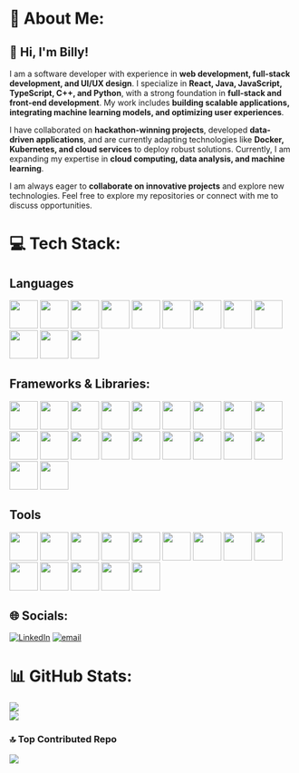 # 💫 About Me:
## 👋 Hi, I'm Billy!  

I am a software developer with experience in **web development, full-stack development, and UI/UX design**. I specialize in **React, Java, JavaScript, TypeScript, C++, and Python**, with a strong foundation in **full-stack and front-end development**. My work includes **building scalable applications, integrating machine learning models, and optimizing user experiences**.  

I have collaborated on **hackathon-winning projects**, developed **data-driven applications**, and are currently adapting technologies like **Docker, Kubernetes, and cloud services** to deploy robust solutions. Currently, I am expanding my expertise in **cloud computing, data analysis, and machine learning**.  

I am always eager to **collaborate on innovative projects** and explore new technologies. Feel free to explore my repositories or connect with me to discuss opportunities.  


# 💻 Tech Stack:
## Languages
<p align="left">
  <img src="https://cdn.jsdelivr.net/gh/devicons/devicon@latest/icons/python/python-original.svg" width="50" height="50" />
  <img src="https://cdn.jsdelivr.net/gh/devicons/devicon@latest/icons/javascript/javascript-original.svg" width="50" height="50" />
  <img src="https://cdn.jsdelivr.net/gh/devicons/devicon@latest/icons/typescript/typescript-original.svg" width="50" height="50" />
  <img src="https://cdn.jsdelivr.net/gh/devicons/devicon@latest/icons/java/java-original.svg" width="50" height="50" />
  <img src="https://cdn.jsdelivr.net/gh/devicons/devicon@latest/icons/kotlin/kotlin-original.svg" width="50" height="50" />
  <img src="https://cdn.jsdelivr.net/gh/devicons/devicon@latest/icons/cplusplus/cplusplus-original.svg" width="50" height="50" />
  <img src="https://cdn.jsdelivr.net/gh/devicons/devicon@latest/icons/c/c-original.svg" width="50" height="50" />
<!--   <img src="https://cdn.jsdelivr.net/gh/devicons/devicon@latest/icons/csharp/csharp-original.svg" width="50" height="50" /> -->
  <img src="https://cdn.jsdelivr.net/gh/devicons/devicon@latest/icons/r/r-original.svg" width="50" height="50" />
<!--   <img src="https://cdn.jsdelivr.net/gh/devicons/devicon@latest/icons/dart/dart-original.svg" width="50" height="50" /> -->
  <img src="https://cdn.jsdelivr.net/gh/devicons/devicon@latest/icons/html5/html5-original.svg" width="50" height="50" />
  <img src="https://cdn.jsdelivr.net/gh/devicons/devicon@latest/icons/css3/css3-original.svg" width="50" height="50" />
  <img src="https://cdn.jsdelivr.net/gh/devicons/devicon@latest/icons/mysql/mysql-original-wordmark.svg" width="50" height="50" />
  <img src="https://cdn.jsdelivr.net/gh/devicons/devicon@latest/icons/bash/bash-original.svg" width="50" height="50" />
</p>

## Frameworks & Libraries:
<p align="left">
  <img src="https://cdn.jsdelivr.net/gh/devicons/devicon@latest/icons/react/react-original.svg" width="50" height="50" />
  <img src="https://cdn.jsdelivr.net/gh/devicons/devicon@latest/icons/astro/astro-original.svg" width="50" height="50" />
<!--   <img src="https://cdn.jsdelivr.net/gh/devicons/devicon@latest/icons/vuejs/vuejs-original.svg" width="50" height="50" />-->
  <img src="https://cdn.jsdelivr.net/gh/devicons/devicon@latest/icons/vitejs/vitejs-original.svg" width="50" height="50" />
  <img src="https://cdn.jsdelivr.net/gh/devicons/devicon@latest/icons/tailwindcss/tailwindcss-original.svg" width="50" height="50" />
  <img src="https://cdn.jsdelivr.net/gh/devicons/devicon@latest/icons/nodejs/nodejs-original-wordmark.svg" width="50" height="50" />
  <img src="https://cdn.jsdelivr.net/gh/devicons/devicon@latest/icons/flask/flask-original.svg" width="50" height="50" />
  <img src="https://cdn.jsdelivr.net/gh/devicons/devicon@latest/icons/fastapi/fastapi-original.svg" width="50" height="50" />
  <img src="https://cdn.jsdelivr.net/gh/devicons/devicon@latest/icons/express/express-original.svg" width="50" height="50" />
  <img src="https://cdn.jsdelivr.net/gh/devicons/devicon@latest/icons/threejs/threejs-original.svg" width="50" height="50" />
<!--   <img src="https://cdn.jsdelivr.net/gh/devicons/devicon@latest/icons/webpack/webpack-original.svg" width="50" height="50" /> -->
  <img src="https://cdn.jsdelivr.net/gh/devicons/devicon@latest/icons/mocha/mocha-original.svg" width="50" height="50" />
  <img src="https://cdn.jsdelivr.net/gh/devicons/devicon@latest/icons/axios/axios-plain.svg" width="50" height="50" />
  <img src="https://cdn.jsdelivr.net/gh/devicons/devicon@latest/icons/jupyter/jupyter-original.svg" width="50" height="50" />
  <img src="https://cdn.jsdelivr.net/gh/devicons/devicon@latest/icons/pytest/pytest-original.svg" width="50" height="50" />
  <img src="https://cdn.jsdelivr.net/gh/devicons/devicon@latest/icons/junit/junit-original.svg" width="50" height="50" />
  <img src="https://cdn.jsdelivr.net/gh/devicons/devicon@latest/icons/pandas/pandas-original.svg" width="50" height="50" />
  <img src="https://cdn.jsdelivr.net/gh/devicons/devicon@latest/icons/numpy/numpy-original.svg" width="50" height="50" />
  <img src="https://cdn.jsdelivr.net/gh/devicons/devicon@latest/icons/matplotlib/matplotlib-original.svg" width="50" height="50" />
  <img src="https://cdn.jsdelivr.net/gh/devicons/devicon@latest/icons/opencv/opencv-original.svg" width="50" height="50" />
  <img src="https://cdn.jsdelivr.net/gh/devicons/devicon@latest/icons/scikitlearn/scikitlearn-original.svg" width="50" height="50" />
  <img src="https://cdn.jsdelivr.net/gh/devicons/devicon@latest/icons/yarn/yarn-original.svg" width="50" height="50" />
</p>

## Tools
<p>
  <img src="https://cdn.jsdelivr.net/gh/devicons/devicon@latest/icons/git/git-original.svg" width="50" height="50" />
  <img src="https://cdn.jsdelivr.net/gh/devicons/devicon@latest/icons/github/github-original.svg" width="50" height="50" />
  <img src="https://cdn.jsdelivr.net/gh/devicons/devicon@latest/icons/sqlite/sqlite-original.svg" width="50" height="50" />
  <img src="https://cdn.jsdelivr.net/gh/devicons/devicon@latest/icons/mysql/mysql-original.svg" width="50" height="50" />
<!--   <img src="https://cdn.jsdelivr.net/gh/devicons/devicon@latest/icons/gitlab/gitlab-original.svg" width="50" height="50" /> -->
  <img src="https://github.com/user-attachments/assets/e395eb41-b431-4f27-a371-adcb409e974b" width="50" height="50">
  <img src="https://cdn.jsdelivr.net/gh/devicons/devicon@latest/icons/androidstudio/androidstudio-original.svg" width="50" height="50" />
  <img src="https://cdn.jsdelivr.net/gh/devicons/devicon@latest/icons/vercel/vercel-original.svg" width="50" height="50" />
  <img src="https://cdn.jsdelivr.net/gh/devicons/devicon@latest/icons/postman/postman-original.svg" width="50" height="50" />
  <img src="https://github.com/user-attachments/assets/c5b16059-4bdd-403f-bcaf-e7b0e777790e" width="50" height="50" />
  <img src="https://cdn.jsdelivr.net/gh/devicons/devicon@latest/icons/unrealengine/unrealengine-original.svg" width="50" height="50" />
  <img src="https://cdn.jsdelivr.net/gh/devicons/devicon@latest/icons//trello/trello-original.svg" width="50" height="50" />
  <img src="https://cdn.jsdelivr.net/gh/devicons/devicon@latest/icons/figma/figma-original.svg" width="50" height="50" />
  <img src="https://github.com/user-attachments/assets/665a81ee-e8b2-43ff-88c1-8326ce985121" width="50" height="50" />
  <img src="https://cdn.jsdelivr.net/gh/devicons/devicon@latest/icons/blender/blender-original.svg" width="50" height="50" />
</p>


## 🌐 Socials:
[![LinkedIn](https://img.shields.io/badge/LinkedIn-%230077B5.svg?logo=linkedin&logoColor=white)](https://linkedin.com/in/bill-wxng) [![email](https://img.shields.io/badge/Email-D14836?logo=gmail&logoColor=white)](mailto:mosbill067@gmail.com) 



# 📊 GitHub Stats:
![](https://github-readme-streak-stats.herokuapp.com/?user=Gallections&theme=dark&hide_border=false)<br/>
![](https://github-readme-stats.vercel.app/api/top-langs/?username=Gallections&theme=dark&hide_border=false&include_all_commits=false&count_private=false&layout=compact)

### 🔝 Top Contributed Repo
![](https://github-contributor-stats.vercel.app/api?username=Gallections&limit=5&theme=dark&combine_all_yearly_contributions=true)

<!-- Proudly created with GPRM ( https://gprm.itsvg.in ) -->
